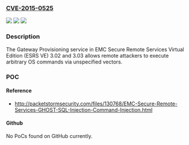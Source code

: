 ### [CVE-2015-0525](https://cve.mitre.org/cgi-bin/cvename.cgi?name=CVE-2015-0525)
![](https://img.shields.io/static/v1?label=Product&message=n%2Fa&color=blue)
![](https://img.shields.io/static/v1?label=Version&message=n%2Fa&color=blue)
![](https://img.shields.io/static/v1?label=Vulnerability&message=n%2Fa&color=brighgreen)

### Description

The Gateway Provisioning service in EMC Secure Remote Services Virtual Edition (ESRS VE) 3.02 and 3.03 allows remote attackers to execute arbitrary OS commands via unspecified vectors.

### POC

#### Reference
- http://packetstormsecurity.com/files/130768/EMC-Secure-Remote-Services-GHOST-SQL-Injection-Command-Injection.html

#### Github
No PoCs found on GitHub currently.

